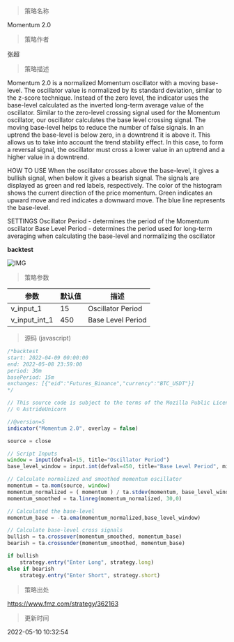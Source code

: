 
> 策略名称

Momentum 2.0

> 策略作者

张超

> 策略描述

Momentum 2.0 is a normalized Momentum oscillator with a moving base-level. The oscillator value is normalized by its standard deviation, similar to the z-score technique. Instead of the zero level, the indicator uses the base-level calculated as the inverted long-term average value of the oscillator. Similar to the zero-level crossing signal used for the Momentum oscillator, our oscillator calculates the base level crossing signal.
The moving base-level helps to reduce the number of false signals. In an uptrend the base-level is below zero, in a downtrend it is above it. This allows us to take into account the trend stability effect. In this case, to form a reversal signal, the oscillator must cross a lower value in an uptrend and a higher value in a downtrend.

HOW TO USE
When the oscillator crosses above the base-level, it gives a bullish signal, when below it gives a bearish signal. The signals are displayed as green and red labels, respectively.
The color of the histogram shows the current direction of the price momentum. Green indicates an upward move and red indicates a downward move. The blue line represents the base-level.

SETTINGS
Oscillator Period - determines the period of the Momentum oscillator
Base Level Period - determines the period used for long-term averaging when calculating the base-level and normalizing the oscillator


**backtest**

 ![IMG](https://www.fmz.com/upload/asset/1b5c272b6cd20f0a1cb.png) 

> 策略参数



|参数|默认值|描述|
|----|----|----|
|v_input_1|15|Oscillator Period|
|v_input_int_1|450|Base Level Period|


> 源码 (javascript)

``` javascript
/*backtest
start: 2022-04-09 00:00:00
end: 2022-05-08 23:59:00
period: 30m
basePeriod: 15m
exchanges: [{"eid":"Futures_Binance","currency":"BTC_USDT"}]
*/

// This source code is subject to the terms of the Mozilla Public License 2.0 at https://mozilla.org/MPL/2.0/
// © AstrideUnicorn

//@version=5
indicator("Momentum 2.0", overlay = false)

source = close

// Script Inputs 
window = input(defval=15, title="Oscillator Period")
base_level_window = input.int(defval=450, title="Base Level Period", minval=300)

// Calculate normalized and smoothed momentum oscillator
momentum = ta.mom(source, window) 
momentum_normalized = ( momentum ) / ta.stdev(momentum, base_level_window)
momentum_smoothed = ta.linreg(momentum_normalized, 30,0)

// Calculated the base-level
momentum_base = -ta.ema(momentum_normalized,base_level_window)

// Calculate base-level cross signals
bullish = ta.crossover(momentum_smoothed, momentum_base)  
bearish = ta.crossunder(momentum_smoothed, momentum_base) 

if bullish
    strategy.entry("Enter Long", strategy.long)
else if bearish
    strategy.entry("Enter Short", strategy.short)
```

> 策略出处

https://www.fmz.com/strategy/362163

> 更新时间

2022-05-10 10:32:54
